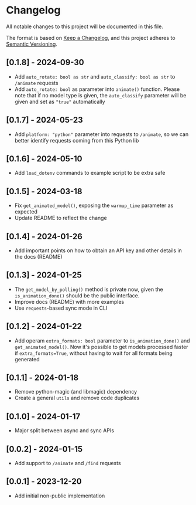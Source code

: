 # Changelog

All notable changes to this project will be documented in this file.

The format is based on [Keep a Changelog](https://keepachangelog.com/en/1.0.0/),
and this project adheres to [Semantic Versioning](https://semver.org/spec/v2.0.0.html).

## [0.1.8] - 2024-09-30

- Add `auto_rotate: bool as str` and `auto_classify: bool as str` to `/animate`
  requests
- Add `auto_rotate: bool` as parameter into `animate()` function. Please note
  that if no model type is given, the `auto_classify` parameter will be given
  and set as `"true"` automatically

## [0.1.7] - 2024-05-23

- Add `platform: "python"` parameter into requests to `/animate`, so we can
  better identify requests coming from this Python lib

## [0.1.6] - 2024-05-10

- Add `load_dotenv` commands to example script to be extra safe

## [0.1.5] - 2024-03-18

- Fix `get_animated_model()`, exposing the `warmup_time` parameter as
  expected
- Update README to reflect the change

## [0.1.4] - 2024-01-26

- Add important points on how to obtain an API key and other details in the
  docs (README)

## [0.1.3] - 2024-01-25

- The `get_model_by_polling()` method is private now, given the
  `is_animation_done()` should be the public interface.
- Improve docs (README) with more examples
- Use `requests`-based sync mode in CLI

## [0.1.2] - 2024-01-22

- Add operam `extra_formats: bool` parameter to `is_animation_done()` and
  `get_animated_model()`. Now it's possible to get models processed faster
  if `extra_formats=True`, without having to wait for all formats being
  generated

## [0.1.1] - 2024-01-18

- Remove python-magic (and libmagic) dependency
- Create a general `utils` and remove code duplicates

## [0.1.0] - 2024-01-17

- Major split between async and sync APIs

## [0.0.2] - 2024-01-15

- Add support to `/animate` and `/find` requests

## [0.0.1] - 2023-12-20

- Add initial non-public implementation
